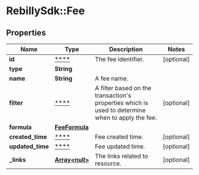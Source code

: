# RebillySdk::Fee

## Properties
Name | Type | Description | Notes
------------ | ------------- | ------------- | -------------
**id** | [****](.md) | The fee identifier. | [optional] 
**type** | **String** |  | 
**name** | **String** | A fee name. | 
**filter** | [****](.md) | A filter based on the transaction&#x27;s properties which is used to determine when to apply the fee. | [optional] 
**formula** | [**FeeFormula**](FeeFormula.md) |  | 
**created_time** | [****](.md) | Fee created time. | [optional] 
**updated_time** | [****](.md) | Fee updated time. | [optional] 
**_links** | [**Array&lt;null&gt;**](.md) | The links related to resource. | [optional] 

